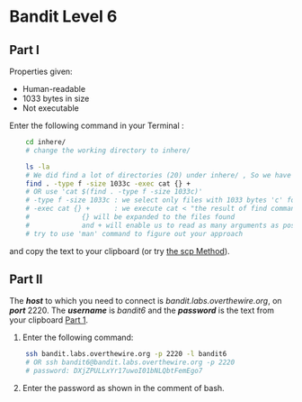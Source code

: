 # Bandit Level 6
## Part I

Properties given:

- Human-readable
- 1033 bytes in size
- Not executable

Enter the following command in your Terminal :  
```bash
    cd inhere/
    # change the working directory to inhere/
```
```bash
    ls -la
    # We did find a lot of directories (20) under inhere/ , So we have to automate the search about the properties given
    find . -type f -size 1033c -exec cat {} +
    # OR use 'cat $(find . -type f -size 1033c)'
    # -type f -size 1033c : we select only files with 1033 bytes 'c' for bytes
    # -exec cat {} +      : we execute cat < "the result of find command" 
    #             {} will be expanded to the files found 
    #             and + will enable us to read as many arguments as possible per invocation of cat
    # try to use 'man' command to figure out your approach
```
and copy the text to your clipboard (or try [the scp Method](https://github.com/Reda-BELHAJ/OverTheWire/blob/main/Bandit/Bandit0-9/Level1.md#part-i)).

## Part II

The ***host*** to which you need to connect is *bandit.labs.overthewire.org*, on ***port*** 2220. The ***username*** is *bandit6* and the ***password*** is the text from your clipboard [Part 1](https://github.com/Reda-BELHAJ/OverTheWire/blob/main/Bandit/Bandit0-9/Level6.md#part-i). 

1. Enter the following command:  

```bash
	ssh bandit.labs.overthewire.org -p 2220 -l bandit6
	# OR ssh bandit6@bandit.labs.overthewire.org -p 2220
	# password: DXjZPULLxYr17uwoI01bNLQbtFemEgo7
```
2. Enter the password as shown in the comment of bash.
